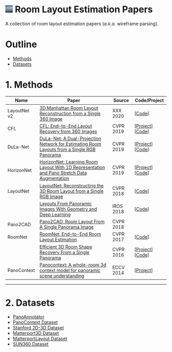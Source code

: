 [<img height="23" src="https://github.com/lh9171338/Outline/blob/master/icon.jpg"/>](https://github.com/lh9171338/Outline) Room Layout Estimation Papers
===

A collection of room layout estimation papers (*a.k.a.* wireframe parsing).

# Outline

- [Methods](#1-Methods)
- [Datasets](#2-Datasets)

# 1. Methods

| Name | Paper | Source | Code/Project |
| --- | --- | --- | --- |
| LayoutNet v2 | [3D Manhattan Room Layout Reconstruction from a Single 360 Image](https://arxiv.org/abs/1910.04099) | XXX 2020 | [[Code](https://github.com/zouchuhang/LayoutNetv2)] |
| CFL | [CFL: End-to-End Layout Recovery from 360 Images](https://arxiv.org/abs/1903.08094) | CVPR 2019 | [[Project](https://cfernandezlab.github.io/CFL/)] [[Code](https://github.com/cfernandezlab/CFL)] |
| DuLa-Net | [DuLa-Net: A Dual-Projection Network for Estimating Room Layouts from a Single RGB Panorama](https://arxiv.org/abs/1811.11977) | CVPR 2019 | [[Project](https://cgv.cs.nthu.edu.tw/projects/dulanet)] [[Code](https://github.com/SunDaDenny/DuLa-Net)] |
| HorizonNet | [HorizonNet: Learning Room Layout With 1D Representation and Pano Stretch Data Augmentation](https://arxiv.org/abs/1901.03861) | CVPR 2019 | [[Project](https://sunset1995.github.io/HorizonNet/)] [[Code](https://github.com/sunset1995/HorizonNet)] |
| LayoutNet | [LayoutNet: Reconstructing the 3D Room Layout from a Single RGB Image](http://openaccess.thecvf.com/content_cvpr_2018/papers/Zou_LayoutNet_Reconstructing_the_CVPR_2018_paper.pdf) | CVPR 2018 | [[Code](https://github.com/zouchuhang/LayoutNet)] |
|  | [Layouts From Panoramic Images With Geometry and Deep Learning](https://arxiv.org/abs/1703.06241) | IROS 2018 | [[Code](https://github.com/GitBoSun/roomnet)] |
| Pano2CAD | [Pano2CAD: Room Layout From A Single Panorama Image](https://arxiv.org/abs/1609.09270) | CVPR 2018 | |
| RoomNet | [RoomNet: End-to-End Room Layout Estimation](https://arxiv.org/abs/1703.06241) | CVPR 2017 | [[Code](https://github.com/GitBoSun/roomnet)] |
|  | [Efficient 3D Room Shape Recovery From a Single Panorama](https://www.cv-foundation.org/openaccess/content_cvpr_2016/papers/Yang_Efficient_3D_Room_CVPR_2016_paper.pdf) | CVPR 2016 | [[Project](http://cgcad.thss.tsinghua.edu.cn/yanghao/3droom/)] [[Code](https://github.com/YANG-H/Panoramix)] |
| PanoContext | [Panocontext: A whole-room 3d context model for panoramic scene understanding](http://panocontext.cs.princeton.edu/paper.pdf) | ECCV 2014 | [[Project](http://panocontext.cs.princeton.edu/)] |

---

# 2. Datasets

- [PanoAnnotator](https://github.com/SunDaDenny/PanoAnnotator)
- [PanoContext Dataset](http://panocontext.cs.princeton.edu/)
- [Stanford 2D-3D Dataset](https://github.com/alexsax/2D-3D-Semantics)
- [Matterport3D Dataset](https://github.com/niessner/Matterport)
- [MatterportLayout Dataset](https://github.com/ericsujw/Matterport3DLayoutAnnotation)
- [SUN360 Dataset](http://webdiis.unizar.es/~jmfacil/cfl/sun360)
 

